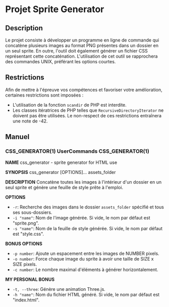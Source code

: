 # Projet Sprite Generator

## Description

Le projet consiste à développer un programme en ligne de commande qui concatène plusieurs images au format PNG présentes dans un dossier en un seul sprite. En outre, l'outil doit également générer un fichier CSS représentant cette concaténation. L'utilisation de cet outil se rapprochera des commandes UNIX, préférant les options courtes.

## Restrictions

Afin de mettre à l'épreuve vos compétences et favoriser votre amélioration, certaines restrictions sont imposées :

- L'utilisation de la fonction `scandir` de PHP est interdite.
- Les classes itératrices de PHP telles que `RecursiveDirectoryIterator` ne doivent pas être utilisées.
Le non-respect de ces restrictions entraînera une note de -42.

## Manuel

### CSS_GENERATOR(1) UserCommands CSS_GENERATOR(1)

**NAME**
css_generator - sprite generator for HTML use

**SYNOPSIS**
css_generator [OPTIONS]... assets_folder

**DESCRIPTION**
Concatène toutes les images à l'intérieur d'un dossier en un seul sprite et génère une feuille de style prête à l'emploi.

**OPTIONS**
- `-r`: Recherche des images dans le dossier `assets_folder` spécifié et tous ses sous-dossiers.
- `-i "name"`: Nom de l'image générée. Si vide, le nom par défaut est "sprite.png".
- `-s "name"`: Nom de la feuille de style générée. Si vide, le nom par défaut est "style.css".

**BONUS OPTIONS**
- `-p number`: Ajoute un espacement entre les images de NUMBER pixels.
- `-o number`: Force chaque image du sprite à avoir une taille de SIZE x SIZE pixels.
- `-c number`: Le nombre maximal d'éléments à générer horizontalement.

**MY PERSONAL BONUS**
- `-t, --three`: Génère une animation Three.js.
- `-h "name"`: Nom du fichier HTML généré. Si vide, le nom par défaut est "index.html".
